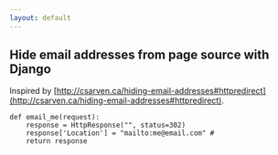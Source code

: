 ```yaml
---
layout: default
---
```


## Hide email addresses from page source with Django

Inspired by [http://csarven.ca/hiding-email-addresses#httpredirect](http://csarven.ca/hiding-email-addresses#httpredirect).


    def email_me(request):
        response = HttpResponse("", status=302)
        response['Location'] = "mailto:me@email.com" #
        return response
